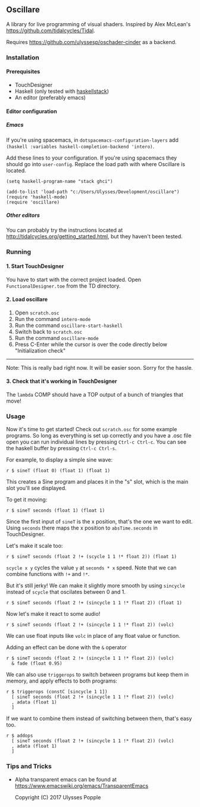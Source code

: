 ## Oscillare

A library for live programming of visual shaders. Inspired by Alex McLean's https://github.com/tidalcycles/Tidal.

Requires https://github.com/ulyssesp/oschader-cinder as a backend.

### Installation

#### Prerequisites

* TouchDesigner
* Haskell (only tested with [haskellstack](https://docs.haskellstack.org/en/stable/README/))
* An editor (preferably emacs)

#### Editor configuration

##### Emacs

If you're using spacemacs, in `dotspacemacs-configuration-layers` add `(haskell :variables haskell-completion-backend 'intero)`.

Add these lines to your configuration. If you're using spacemacs they should go into `user-config`. Replace the load path with where Oscillare is located.

```
(setq haskell-program-name "stack ghci")

(add-to-list 'load-path "c:/Users/Ulysses/Development/oscillare")
(require 'haskell-mode)
(require 'oscillare)
```

##### Other editors

You can probably try the instructions located at http://tidalcycles.org/getting_started.html, but they haven't been tested.


### Running

#### 1. Start TouchDesigner

You have to start with the correct project loaded. Open `FunctionalDesigner.toe` from the TD directory.

#### 2. Load oscillare

1. Open `scratch.osc`
2. Run the command `intero-mode`
3. Run the command `oscillare-start-haskell` 
4. Switch back to `scratch.osc`
5. Run the command `oscillare-mode`
6. Press C-Enter while the cursor is over the code directly below "Initialization check"


---------------

Note: This is really bad right now. It will be easier soon. Sorry for the hassle.


#### 3. Check that it's working in TouchDesigner

The `lambda` COMP should have a TOP output of a bunch of triangles that move!

### Usage

Now it's time to get started! Check out `scratch.osc` for some example programs. So long as everything is set up correctly and you have a .osc file open you can run individual lines by pressing `Ctrl-c Ctrl-c`. You can see the haskell buffer by pressing `Ctrl-c Ctrl-s`.

For example, to display a simple sine wave:

`r $ sineT (float 0) (float 1) (float 1)` 

This creates a Sine program and places it in the "s" slot, which is the main slot you'll see displayed.


To get it moving:

`r $ sineT seconds (float 1) (float 1)` 

Since the first input of `sineT` is the x position, that's the one we want to edit. Using `seconds` there maps the x position to `absTime.seconds` in TouchDesigner.


Let's make it scale too:

`r $ sineT seconds (float 2 !+ (scycle 1 1 !* float 2)) (float 1)` 

`scycle x y` cycles the value `y` at `seconds * x` speed. Note that we can combine functions with `!+` and `!*`.


But it's still jerky! We can make it slightly more smooth by using `sincycle` instead of `scycle` that oscilates between 0 and 1.

`r $ sineT seconds (float 2 !+ (sincycle 1 1 !* float 2)) (float 1)` 


Now let's make it react to some audio!

`r $ sineT seconds (float 2 !+ (sincycle 1 1 !* float 2)) (volc)` 

We can use float inputs like `volc` in place of any float value or function. 

Adding an effect can be done with the `&` operator

```
r $ sineT seconds (float 2 !+ (sincycle 1 1 !* float 2)) (volc)
  & fade (float 0.95)
```


We can also use `triggerops` to switch between programs but keep them in memory, and apply effects to both programs:

```
r $ triggerops (constC [sincycle 1 1])
  [ sineT seconds (float 2 !+ (sincycle 1 1 !* float 2)) (volc)
  , adata (float 1)
  ]
```

If we want to combine them instead of switching between them, that's easy too.

```
r $ addops
  [ sineT seconds (float 2 !+ (sincycle 1 1 !* float 2)) (volc)
  , adata (float 1)
  ]
```

### Tips and Tricks

- Alpha transparent emacs can be found at https://www.emacswiki.org/emacs/TransparentEmacs

    Copyright (C) 2017  Ulysses Popple
